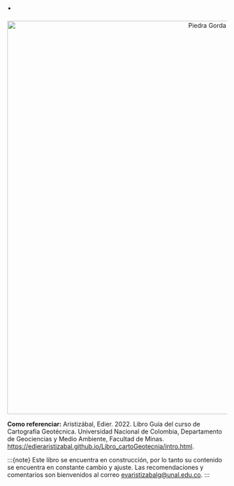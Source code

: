 # .

<p style="text-align:center;"><img src="https://i.pinimg.com/564x/04/d6/35/04d63546d95f6ff5515f0d2cf0794131.jpg" alt="Piedra Gorda" width="900px"></p>

**Como referenciar:** Aristizábal, Edier. 2022. Libro Guía del curso de Cartografía Geotécnica. Universidad Nacional de Colombia, Departamento de Geociencias y Medio Ambiente, Facultad de Minas. https://edieraristizabal.github.io/Libro_cartoGeotecnia/intro.html.


:::{note}
Este libro se encuentra en construcción, por lo tanto su contenido se encuentra en constante cambio y ajuste. Las recomendaciones y comentarios son bienvenidos al correo evaristizabalg@unal.edu.co.
:::


